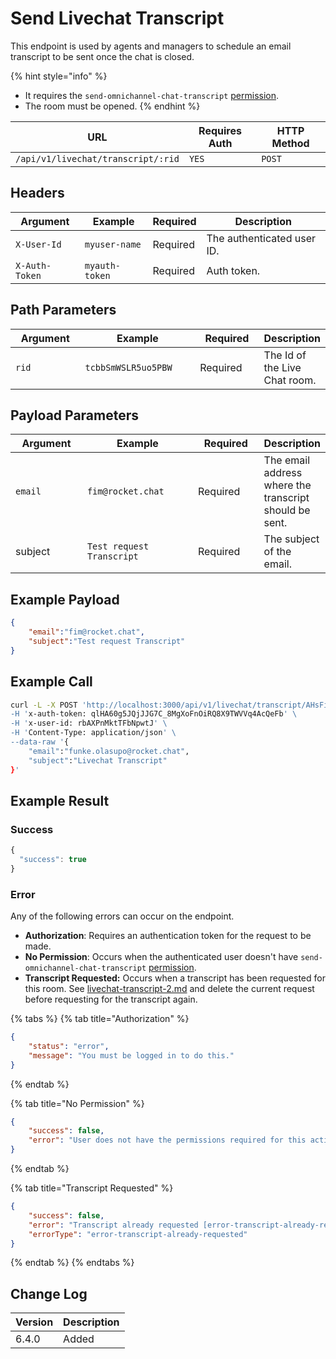 # Send Livechat Transcript

This endpoint is used by agents and managers to schedule an email transcript to be sent once the chat is closed.&#x20;

{% hint style="info" %}
* It requires the `send-omnichannel-chat-transcript` [permission](https://docs.rocket.chat/use-rocket.chat/workspace-administration/permissions).
* The room must be opened.
{% endhint %}

| URL                                | Requires Auth | HTTP Method |
| ---------------------------------- | ------------- | ----------- |
| `/api/v1/livechat/transcript/:rid` | `YES`         | `POST`      |

## Headers <a href="#headers" id="headers"></a>

| Argument       | Example        | Required | Description                |
| -------------- | -------------- | -------- | -------------------------- |
| `X-User-Id`    | `myuser-name`  | Required | The authenticated user ID. |
| `X-Auth-Token` | `myauth-token` | Required | Auth token.                |

## Path Parameters

<table><thead><tr><th width="162">Argument</th><th width="277">Example</th><th width="149">Required</th><th>Description</th></tr></thead><tbody><tr><td><code>rid</code></td><td><code>tcbbSmWSLR5uo5PBW</code></td><td>Required</td><td>The Id of the Live Chat room.</td></tr></tbody></table>

## Payload Parameters

<table><thead><tr><th width="162">Argument</th><th width="277">Example</th><th width="149">Required</th><th>Description</th></tr></thead><tbody><tr><td><code>email</code></td><td><code>fim@rocket.chat</code></td><td>Required</td><td>The email address where   the transcript should be sent.</td></tr><tr><td>subject</td><td><code>Test request Transcript</code></td><td>Required</td><td>The subject of the email.</td></tr></tbody></table>

## Example Payload

```json
{
    "email":"fim@rocket.chat",
    "subject":"Test request Transcript"
}
```

## Example Call

```bash
curl -L -X POST 'http://localhost:3000/api/v1/livechat/transcript/AHsFiNLYWQK35jgtS" \
-H 'x-auth-token: qlHA60g5JQjJJG7C_8MgXoFnOiRQ8X9TWVVq4AcQeFb' \
-H 'x-user-id: rbAXPnMktTFbNpwtJ' \
-H 'Content-Type: application/json' \
--data-raw '{
    "email":"funke.olasupo@rocket.chat",
    "subject":"Livechat Transcript"
}'
```

## Example Result

### Success

```javascript
{
  "success": true
}
```

### Error

Any of the following errors can occur on the endpoint.

* **Authorization**: Requires an authentication token for the request to be made.
* **No Permission**: Occurs when the authenticated user doesn't have `send-omnichannel-chat-transcript` [permission](https://docs.rocket.chat/use-rocket.chat/workspace-administration/permissions).
* **Transcript Requested:** Occurs when a transcript has been requested for this room. See [livechat-transcript-2.md](livechat-transcript-2.md "mention") and delete the current request before requesting for the transcript again.

{% tabs %}
{% tab title="Authorization" %}
```json
{
    "status": "error",
    "message": "You must be logged in to do this."
}
```
{% endtab %}

{% tab title="No Permission" %}
```json
{
    "success": false,
    "error": "User does not have the permissions required for this action [error-unauthorized]"
}
```
{% endtab %}

{% tab title="Transcript Requested" %}
```json
{
    "success": false,
    "error": "Transcript already requested [error-transcript-already-requested]",
    "errorType": "error-transcript-already-requested"
}
```
{% endtab %}
{% endtabs %}

## Change Log

| Version | Description |
| ------- | ----------- |
| 6.4.0   | Added       |
